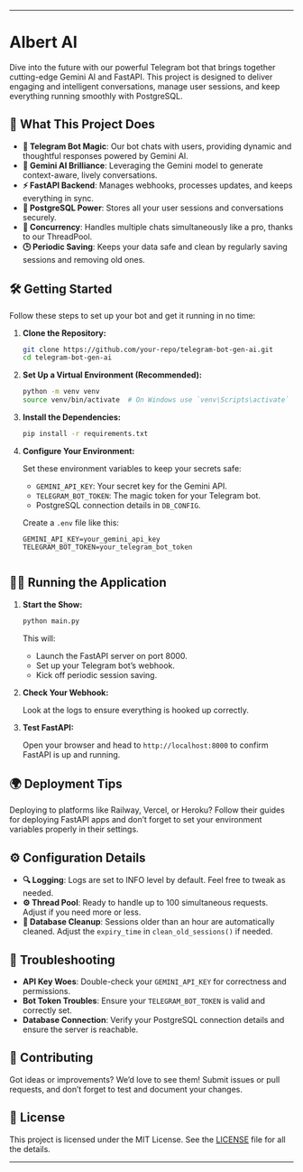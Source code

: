 

---

#  Albert AI 

Dive into the future with our powerful Telegram bot that brings together cutting-edge Gemini AI and FastAPI. This project is designed to deliver engaging and intelligent conversations, manage user sessions, and keep everything running smoothly with PostgreSQL.

## 🚀 What This Project Does

- **🎉 Telegram Bot Magic**: Our bot chats with users, providing dynamic and thoughtful responses powered by Gemini AI.
- **🤖 Gemini AI Brilliance**: Leveraging the Gemini model to generate context-aware, lively conversations.
- **⚡ FastAPI Backend**: Manages webhooks, processes updates, and keeps everything in sync.
- **💾 PostgreSQL Power**: Stores all your user sessions and conversations securely.
- **🔄 Concurrency**: Handles multiple chats simultaneously like a pro, thanks to our ThreadPool.
- **🕒 Periodic Saving**: Keeps your data safe and clean by regularly saving sessions and removing old ones.

## 🛠️ Getting Started

Follow these steps to set up your bot and get it running in no time:

1. **Clone the Repository:**
   ```bash
   git clone https://github.com/your-repo/telegram-bot-gen-ai.git
   cd telegram-bot-gen-ai
   ```

2. **Set Up a Virtual Environment (Recommended):**
   ```bash
   python -m venv venv
   source venv/bin/activate  # On Windows use `venv\Scripts\activate`
   ```

3. **Install the Dependencies:**
   ```bash
   pip install -r requirements.txt
   ```

4. **Configure Your Environment:**

   Set these environment variables to keep your secrets safe:
   - `GEMINI_API_KEY`: Your secret key for the Gemini API.
   - `TELEGRAM_BOT_TOKEN`: The magic token for your Telegram bot.
   - PostgreSQL connection details in `DB_CONFIG`.

   Create a `.env` file like this:
   ```env
   GEMINI_API_KEY=your_gemini_api_key
   TELEGRAM_BOT_TOKEN=your_telegram_bot_token
   ```


   ```

## 🏃‍♂️ Running the Application

1. **Start the Show:**
   ```bash
   python main.py
   ```

   This will:
   - Launch the FastAPI server on port 8000.
   - Set up your Telegram bot’s webhook.
   - Kick off periodic session saving.

2. **Check Your Webhook:**

   Look at the logs to ensure everything is hooked up correctly.

3. **Test FastAPI:**

   Open your browser and head to `http://localhost:8000` to confirm FastAPI is up and running.

## 🌍 Deployment Tips

Deploying to platforms like Railway, Vercel, or Heroku? Follow their guides for deploying FastAPI apps and don’t forget to set your environment variables properly in their settings.

## ⚙️ Configuration Details

- **🔍 Logging**: Logs are set to INFO level by default. Feel free to tweak as needed.
- **⚙️ Thread Pool**: Ready to handle up to 100 simultaneous requests. Adjust if you need more or less.
- **🧹 Database Cleanup**: Sessions older than an hour are automatically cleaned. Adjust the `expiry_time` in `clean_old_sessions()` if needed.

## 🐛 Troubleshooting

- **API Key Woes**: Double-check your `GEMINI_API_KEY` for correctness and permissions.
- **Bot Token Troubles**: Ensure your `TELEGRAM_BOT_TOKEN` is valid and correctly set.
- **Database Connection**: Verify your PostgreSQL connection details and ensure the server is reachable.

## 🤝 Contributing

Got ideas or improvements? We’d love to see them! Submit issues or pull requests, and don’t forget to test and document your changes.

## 📜 License

This project is licensed under the MIT License. See the [LICENSE](LICENSE) file for all the details.

---
